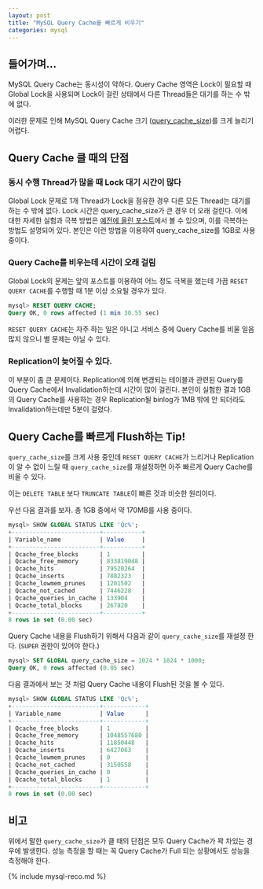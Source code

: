 ```yaml
---
layout: post
title: "MySQL Query Cache를 빠르게 비우기"
categories: mysql
---
```


## 들어가며...

MySQL Query Cache는 동시성이 약하다. Query Cache 영역은 Lock이 필요할 때 Global Lock을 사용되며 Lock이 걸린 상태에서 다른 Thread들은 대기를 하는 수 밖에 없다.

이러한 문제로 인해 MySQL Query Cache 크기 ([query_cache_size][1])를 크게 늘리기 어렵다.

## Query Cache 클 때의 단점

### 동시 수행 Thread가 많을 때 Lock 대기 시간이 많다

Global Lock 문제로 1개 Thread가 Lock을 점유한 경우 다른 모든 Thread는 대기를 하는 수 밖에 없다. Lock 시간은 query_cache_size가 큰 경우 더 오래 걸린다. 
이에 대한 자세한 실험과 극복 방법은 [예전에 올린 포스트][2]에서 볼 수 있으며, 이를 극복하는 방법도 설명되어 있다.
본인은 이런 방법을 이용하여 query_cache_size를 1GB로 사용 중이다.

### Query Cache를 비우는데 시간이 오래 걸림

Global Lock의 문제는 앞의 포스트를 이용하여 어느 정도 극복을 했는데 가끔 `RESET QUERY CACHE`를 수행할 때 1분 이상 소요될 경우가 있다.

```sql
mysql> RESET QUERY CACHE;
Query OK, 0 rows affected (1 min 30.55 sec)
```

`RESET QUERY CACHE`는 자주 하는 일은 아니고 서비스 중에 Query Cache를 비울 일음 많지 않으니 별 문제는 아닐 수 있다.

### Replication이 늦어질 수 있다.

이 부분이 좀 큰 문제이다. Replication에 의해 변경되는 테이블과 관련된 Query를 Query Cache에서 Invalidation하는데 시간이 많이 걸린다. 본인이 실험한 결과 1GB의 Query Cache를 사용하는 경우 Replication될 binlog가 1MB 밖에 안 되더라도 Invalidation하는데만 5분이 걸렸다.

## Query Cache를 빠르게 Flush하는 Tip!

`query_cache_size`를 크게 사용 중인데 `RESET QUERY CACHE`가 느리거나 Replication이 알 수 없이 느릴 때 `query_cache_size`를 재설정하면 아주 빠르게 Query Cache를 비울 수 있다.

이는 `DELETE TABLE` 보다 `TRUNCATE TABLE`이 빠른 것과 비슷한 원리이다.

우선 다음 결과를 보자. 총 1GB 중에서 약 170MB를 사용 중이다.

```sql
mysql> SHOW GLOBAL STATUS LIKE 'Qc%';
+-------------------------+-----------+
| Variable_name           | Value     |
+-------------------------+-----------+
| Qcache_free_blocks      | 1         |
| Qcache_free_memory      | 833819048 |
| Qcache_hits             | 79520264  |
| Qcache_inserts          | 7882323   |
| Qcache_lowmem_prunes    | 1201502   |
| Qcache_not_cached       | 7446228   |
| Qcache_queries_in_cache | 133904    |
| Qcache_total_blocks     | 267820    |
+-------------------------+-----------+
8 rows in set (0.00 sec)
```

Query Cache 내용을 Flush하기 위해서 다음과 같이 `query_cache_size`를 재설정 한다. (`SUPER` 권한이 있어야 한다.)

```sql
mysql> SET GLOBAL query_cache_size = 1024 * 1024 * 1000;
Query OK, 0 rows affected (0.05 sec)
```

다음 결과에서 보는 것 처럼 Query Cache 내용이 Flush된 것을 볼 수 있다.

```sql
mysql> SHOW GLOBAL STATUS LIKE 'Qc%';
+-------------------------+------------+
| Variable_name           | Value      |
+-------------------------+------------+
| Qcache_free_blocks      | 1          |
| Qcache_free_memory      | 1048557680 |
| Qcache_hits             | 11850448   |
| Qcache_inserts          | 6427063    |
| Qcache_lowmem_prunes    | 0          |
| Qcache_not_cached       | 3150558    |
| Qcache_queries_in_cache | 0          |
| Qcache_total_blocks     | 1          |
+-------------------------+------------+
8 rows in set (0.00 sec)
```

## 비고

위에서 말한 `query_cache_size`가 클 때의 단점은 모두 Query Cache가 꽉 차있는 경우에 발생한다. 성능 측정을 할 때는 꼭 Query Cache가 Full 되는 상황에서도 성능을 측정해야 한다.


[1]: http://dev.mysql.com/doc/refman/5.5/en/server-system-variables.html#sysvar_query_cache_size
[2]: http://mysqlguru.github.io/mysql/2014/05/20/mysql-query-cache2.html

{% include mysql-reco.md %}
